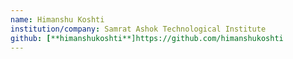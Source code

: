 ```yaml
---
name: Himanshu Koshti
institution/company: Samrat Ashok Technological Institute
github: [**himanshukoshti**]https://github.com/himanshukoshti
---
```

